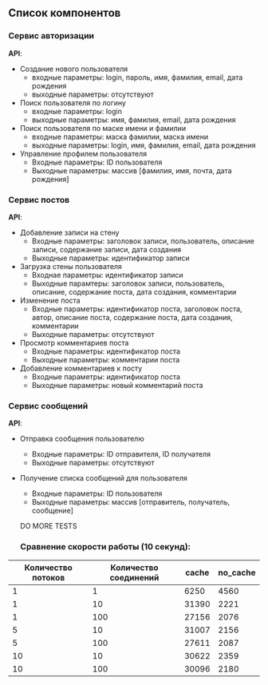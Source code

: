 ## Список компонентов

### Сервис авторизации
**API**:
-	Создание нового пользователя
      - входные параметры: login, пароль, имя, фамилия, email, дата рождения
      - выходные параметры: отсутствуют
-	Поиск пользователя по логину
     - входные параметры:  login
     - выходные параметры: имя, фамилия, email, дата рождения
-	Поиск пользователя по маске имени и фамилии
     - входные параметры: маска фамилии, маска имени
     - выходные параметры: login, имя, фамилия, email, дата рождения
-   Управление профилем пользователя
    - Входные параметры: ID пользователя
    - Выходные параметры: массив [фамилия, имя, почта, дата рождения]

### Сервис постов
**API**:
- Добавление записи на стену
  - Входные параметры: заголовок записи, пользователь, описание записи, содержание записи, дата создания
  - Выходные параметры: идентификатор записи
- Загрузка стены пользователя
  - Входнае параметры: идентификатор записи
  - Выходные парамтеры: заголовок записи, пользователь, описание, содержание поста, дата создания, комментарии
- Изменение поста
  - Входные параметры: идентификатор поста, заголовок поста, автор, описание поста, содержание поста, дата создания, комментарии
  - Выходные параметры: отсутствуют
- Просмотр комментариев поста
  - Входные параметры: идентификатор поста
  - Выходные параметры: комментарии поста
- Добавление комментариев к посту
  - Входные параметры: идентификатор поста
  - Выходные параметры: новый комментарий поста

### Сервис сообщений
**API**:
- Отправка сообщения пользователю
  - Входные параметры: ID отправителя, ID получателя
  - Выходные параметры: отсутствуют

- Получение списка сообщений для пользователя
  - Входные параметры: ID пользователя
  - Выходные параметры: массив [отправитель, получатель, сообщение]
  
  DO MORE TESTS
  ### Сравнение скорости работы (10 секунд): 

| Количество потоков | Количество соединений | cache | no_cache |
|-------------------|-----------------------|-------|--------|
| 1                 | 1                     | 6250  | 4560   |
| 1                 | 10                    | 31390 | 2221   |
| 1                 | 100                   | 27156 | 2076   |
| 5                 | 10                    | 31007 | 2156   |
| 5                 | 100                   | 27611 | 2087   |
| 10                | 10                    | 30622 | 2359   |
| 10                | 100                   | 30096 | 2180   |
